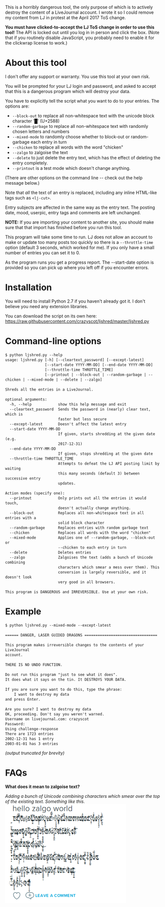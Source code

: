 This is a horribly dangerous tool, the only purpose of which is to actively
destroy the content of a LiveJournal account. I wrote it so I could remove
my content from LJ in protest at the April 2017 ToS change.

**You must have clicked-to-accept the LJ ToS change in order to use this
tool!** The API is locked out until you log in in person and click the box.
(Note that if you routinely disable JavaScript, you probably need to enable
it for the clickwrap license to work.)

# About this tool #

I don't offer any support or warranty. You use this tool at your own risk.

You will be prompted for your LJ login and password, and asked to accept that this is a dangerous
program which will destroy your data.

You have to explicitly tell the script what you want to do to your entries.
The options are:

* `--block-out` to replace all non-whitespace text with the unicode block character '█' (U+2588)
* `--random-garbage` to replace all non-whitespace text with randomly chosen letters and numbers
* `--mixed-mode` to randomly choose whether to block-out or random-garbage each entry in turn
* `--chicken` to replace all words with the word "chicken"
* `--zalgo` to zalgoise the text
* `--delete` to just delete the entry text, which has the effect of deleting the entry completely.
* `--printout` is a test mode which doesn't change anything.

(There are other options on the command line -- check out the help message below.)

Note that *all* the text of an entry is replaced, including any inline HTML-like tags such as `<lj-cut>`. 

Entry subjects are affected in the same way as the entry text. The posting
date, mood, userpic, entry tags and comments are left unchanged.

**NOTE:** If you are importing your content to another site, you should make
sure that that import has finished before you run this tool.

This program will take some time to run. LJ does not allow an account to make
or update too many posts too quickly so there is a `--throttle-time` option
(default 3 seconds, which worked for me).  If you only have a small number of entries you
can set it to 0.

As the program runs you get a progress report. The --start-date option is
provided so you can pick up where you left off if you encounter errors.

# Installation #

You will need to install Python 2.7 if you haven't already got it. I don't believe you need any extension libraries.

You can download the script on its own here: https://raw.githubusercontent.com/crazyscot/ljshred/master/ljshred.py

# Command-line options #

~~~~
$ python ljshred.py --help
usage: ljshred.py [-h] [--cleartext_password] [--except-latest]
                  [--start-date YYYY-MM-DD] [--end-date YYYY-MM-DD]
                  [--throttle-time THROTTLE_TIME]
                  [--printout | --block-out | --random-garbage | --chicken | --mixed-mode | --delete | --zalgo]

Shreds all the entries in a LiveJournal.

optional arguments:
  -h, --help            show this help message and exit
  --cleartext_password  Sends the password in (nearly) clear text, which is
                        faster but less secure
  --except-latest       Doesn't affect the latest entry
  --start-date YYYY-MM-DD
                        If given, starts shredding at the given date (e.g.
                        2017-12-31)
  --end-date YYYY-MM-DD
                        If given, stops shredding at the given date
  --throttle-time THROTTLE_TIME
                        Attempts to defeat the LJ API posting limit by waiting
                        this many seconds (default 3) between successive entry
                        updates.

Action modes (specify one):
  --printout            Only prints out all the entries it would touch,
                        doesn't actually change anything.
  --block-out           Replaces all non-whitespace text in all entries with a
                        solid block character
  --random-garbage      Replaces entries with random garbage text
  --chicken             Replaces all words with the word "chicken"
  --mixed-mode          Applies one of --random-garbage, --block-out or
                        --chicken to each entry in turn
  --delete              Deletes entries
  --zalgo               Zalgoises the text (adds a bunch of Unicode combining
                        characters which smear a mess over them). This
                        conversion is largely reversible, and it doesn't look
                        very good in all browsers.

This program is DANGEROUS and IRREVERSIBLE. Use at your own risk.
~~~~

# Example #

~~~~
$ python ljshred.py --mixed-mode --except-latest

====== DANGER, LASER GUIDED DRAGONS =================================

This program makes irreversible changes to the contents of your LiveJournal
account.

THERE IS NO UNDO FUNCTION.

Do not run this program "just to see what it does".
It does what it says on the tin. It DESTROYS YOUR DATA.

If you are sure you want to do this, type the phrase:
    I want to destroy my data
and press Enter.
        
Are you sure? I want to destroy my data
OK, proceeding. Don't say you weren't warned.
Username on livejournal.com: crazyscot
Password: 
Using challenge-response
There are 1723 entries
2002-12-31 has 1 entry
2003-01-01 has 3 entries
~~~~
*(output truncated for brevity)*

# FAQs #

**What does it mean to zalgoise text?**

*Adding a bunch of Unicode combining characters which smear over the top of the existing text. Something like this. ![Zalgoised text example](zalgo-example.png)*
